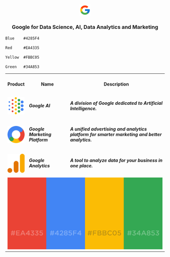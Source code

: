 <p align=center><img src="Google/Google.png" width=7%></p>

<h3 align=center>Google for Data Science, AI, Data Analytics and Marketing</h3>

```html
Blue    #4285F4
```

```
Red     #EA4335 
```

```
Yellow  #FBBC05
```

```
Green   #34A853
```

<table align=center width=100%>
  <tr><th width = 10%><h4>Product</h4></th><th><h4>Name</h4></th><th><h4>Description</h4></th></tr>
  <tr><td><a href="https://ai.google/" target="_blank"><img src="Google/AI.svg"></a></td><td><h5>Google AI</h5></td><td><h5>A division of Google dedicated to Artificial Intelligence.</h5></td></tr>
  <tr><td><a href="https://marketingplatform.google.com/about/" target="_blank"><img src="Google/Marketing.svg"></a></td><td><h5>Google Marketing Platform</h5></td><td><h5>A unified advertising and analytics platform for smarter marketing and better analytics.</h5></td></tr>
  <tr><td><a href="https://marketingplatform.google.com/about/analytics/" target="_blank"><img src="Google/Analytics.svg"></a></td><td><h5>Google Analytics</h5></td><td><h5>A tool to analyze data for your business in one place.</h5></td></tr>
  <tr><td colspan=3 align=center><img src='Google/GoogleHexCode.png'></td></tr>
</table>
